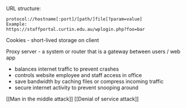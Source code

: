URL structure:
```
protocol://hostname[:port]/[path/]file[?param=value]
Example:
https://staffportal.curtin.edu.au/wplogin.php?foo=bar
```
Cookies - short-lived storage on client 

Proxy server - a system or router that is a gateway between users / web app
- balances internet traffic to prevent crashes
- controls website employee and staff access in office
- save bandwidth by caching files or compress incoming traffic
- secure internet activity to prevent snooping around

[[Man in the middle attack]]
[[Denial of service attack]]

